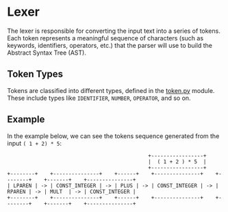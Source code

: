 
# Lexer

The lexer is responsible for converting the input text into a series of tokens. Each token represents a meaningful sequence of characters (such as keywords, identifiers, operators, etc.) that the parser will use to build the Abstract Syntax Tree (AST).

## Token Types

Tokens are classified into different types, defined in the [token.py](../src/interpreter/token.py) module. These include types like `IDENTIFIER`, `NUMBER`, `OPERATOR`, and so on.

## Example

In the example below, we can see the tokens sequence generated from the input `( 1 + 2) * 5`:
```
                                              +-----------------+
                                              |  ( 1 + 2 ) * 5  |
                                              +-----------------+
+--------+    +---------------+    +------+    +---------------+    +--------+    +-------+    +---------------+
| LPAREN | -> | CONST_INTEGER | -> | PLUS | -> | CONST_INTEGER | -> | RPAREN | -> | MULT  | -> | CONST_INTEGER |
+--------+    +---------------+    +------+    +---------------+    +--------+    +-------+    +---------------+
```
